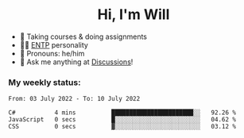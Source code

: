 <h1 align="center">Hi, I'm Will</h1>


-   :seedling: Taking courses & doing assignments
-   :man_scientist: [ENTP](https://www.16personalities.com/entp-personality) personality
-   :man: Pronouns: he/him
-   :thought_balloon: Ask me anything at [Discussions](https://github.com/willjoje/willjoje/discussions/new)!

### My weekly status:
<!--START_SECTION:waka-->

```text
From: 03 July 2022 - To: 10 July 2022

C#           4 mins          ███████████████████████░░   92.26 %
JavaScript   0 secs          █░░░░░░░░░░░░░░░░░░░░░░░░   04.62 %
CSS          0 secs          ▓░░░░░░░░░░░░░░░░░░░░░░░░   03.12 %
```

<!--END_SECTION:waka-->
